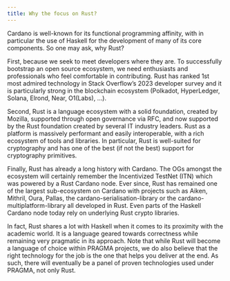 ```yaml
---
title: Why the focus on Rust?
---
```

Cardano is well-known for its functional programming affinity, with in particular the use of Haskell for the development of many of its core components. So one may ask, why Rust?

First, because we seek to meet developers where they are. To successfully bootstrap an open source ecosystem, we need enthusiasts and professionals who feel comfortable in contributing. Rust has ranked 1st most admired technology in Stack Overflow’s 2023 developer survey and it is particularly strong in the blockchain ecosystem (Polkadot, HyperLedger, Solana, Elrond, Near, O1(Labs), …).

Second, Rust is a language ecosystem with a solid foundation, created by Mozilla, supported through open governance via RFC, and now supported by the Rust foundation created by several IT industry leaders. Rust as a platform is massively performant and easily interoperable, with a rich ecosystem of tools and libraries. In particular, Rust is well-suited for cryptography and has one of the best (if not the best) support for cryptography primitives.

Finally, Rust has already a long history with Cardano. The OGs amongst the ecosystem will certainly remember the Incentivized TestNet (ITN) which was powered by a Rust Cardano node. Ever since, Rust has remained one of the largest sub-ecosystem on Cardano with projects such as Aiken, Mithril, Oura, Pallas, the cardano-serialisation-library or the cardano-multiplatform-library all developed in Rust. Even parts of the Haskell Cardano node today rely on underlying Rust crypto libraries.

In fact, Rust shares a lot with Haskell when it comes to its proximity with the academic world. It is a language geared towards correctness while remaining very pragmatic in its approach. Note that while Rust will become a language of choice within PRAGMA projects, we do also believe that the right technology for the job is the one that helps you deliver at the end. As such, there will eventually be a panel of proven technologies used under PRAGMA, not only Rust.
